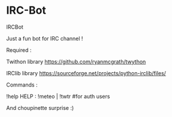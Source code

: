 # IRC-Bot
IRCBot


Just a fun bot for IRC channel !

Required :

Twithon library 
    https://github.com/ryanmcgrath/twython
    
IRClib library
    https://sourceforge.net/projects/python-irclib/files/
    
Commands :

!help
    <output>HELP : !meteo <City or ZIP> | !twtr <msg> #for auth users

And choupinette surprise :)
    
